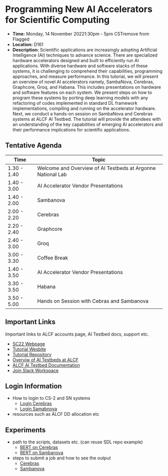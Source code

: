 # Programming New AI Accelerators for Scientific Computing

+ **Time:** Monday, 14 November 20221:30pm - 5pm CSTremove from Flagged
+ **Location:** D161
+ **Description:** Scientific applications are increasingly adopting Artificial Intelligence (AI) techniques to advance science. There are specialized hardware accelerators designed and built to efficiently run AI applications. With diverse hardware and software stacks of these systems, it is challenging to comprehend their capabilities, programming approaches, and measure performance. In this tutorial, we will present an overview of novel AI accelerators namely, SambaNova, Cerebras, Graphcore, Groq, and Habana. This includes presentations on hardware and software features on each system. We present steps on how to program these systems by porting deep learning models with any refactoring of codes implemented in standard DL framework implementations, compiling and running on the accelerator hardware. Next, we conduct a hands-on session on SambaNova and Cerebras systems at ALCF AI Testbed. The tutorial will provide the attendees with an understanding of the key capabilities of emerging AI accelerators and their performance implications for scientific applications.

## Tentative Agenda 


| Time        | Topic                                                         |
|-------------|---------------------------------------------------------------|
| 1.30 - 1.40 | Welcome and Overview of AI Testbeds at Argonne National Lab   |
| 1.40 - 3.00 | AI Accelerator Vendor Presentations                           |
| 1.40 - 2.00 | Sambanova                                                     |
| 2.00 - 2.20 | Cerebras                                                      |
| 2.20 - 2.40 | Graphcore                                                     |
| 2.40 - 3.00 | Groq                                                          |
| 3.00 - 3.30 | Coffee Break                                                  |
| 1.40 - 3.50 | AI Accelerator Vendor Presentations                           |
| 3.30 - 3.50 | Habana                                                        |
| 3.50 - 5.00 | Hands on Session with Cebras and Sambanova                    |


## Important Links 

Important links to ALCF accounts page, AI Testbed docs, support etc.

+ [SC22 Webpage](https://sc22.supercomputing.org/presentation/?id=tut151&sess=sess221)
+ [Tutorial Wesbite](https://wordpress.cels.anl.gov/alcf-aitestbed-tutorial-sc22/)
+ [Tutorial Repository](https://github.com/argonne-lcf/AIaccelerators-SC22-tutorial/)
+ [Overviw of AI Testbeds at ALCF](https://www.alcf.anl.gov/alcf-ai-testbed)
+ [ALCF AI Testbed Documentation](https://www.alcf.anl.gov/support/ai-testbed-userdocs/)
+ [Join Slack Workspace](https://join.slack.com/t/aiacc-sc22-tut/shared_invite/zt-1i6r49ks1-9IxbIk6NM4TdHaEol26Z9Q)


## Login Information 

+ How to login to CS-2 and SN systems 
  + [Login Cerebras](./cerebras/cs-login.md)
  + [Login Samabnova](./sambanova/sn-login.md)
+ resources such as ALCF DD allocation etc

## Experiments 

+ path to the scripts, datasets etc. (can reuse SDL repo example)
  + [BERT on Cerebras](./cerebras/cs-bert.md)
  + [BERT on Sambanova](./sambanova/sn-bert.md)
+ steps to submit a job and how to see the output
  + [Cerebras](./cerebras/cs-job-submission.md)
  + [Sambanova](./sambanova/sn-job-submission.md)


